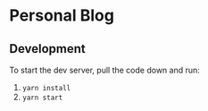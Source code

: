 # Personal Blog


## Development

To start the dev server, pull the code down and run:

1. `yarn install`
1. `yarn start`
